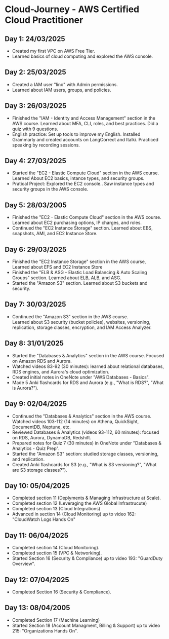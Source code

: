 # Cloud-Journey - AWS Certified Cloud Practitioner
## Day 1: 24/03/2025
- Created my first VPC on AWS Free Tier.
- Learned basics of cloud computing and explored the AWS console.
## Day 2: 25/03/2025
- Created a IAM user "lino" with Admin permissions.
- Learned about IAM users, groups, and policies.
## Day 3: 26/03/2025
- Finished the "IAM - Identity and Access Management" section in the AWS course.
  Learned about MFA, CLI, roles, and best practices. Did a quiz with 9 questions.
- English practice: Set up tools to improve my English.
  Installed Grammarly and created accounts on LangCorrect and Italki. Practiced speaking by recording sessions.
## Day 4: 27/03/2025
- Started the "EC2 - Elastic Compute Cloud" section in the AWS course.
  Learned About EC2 basics, intance types, and security groups.
- Pratical Project: Explored the EC2 console..
  Saw instance types and security groups in the AWS console.
## Day 5: 28/03/2005
- Finished the "EC2 - Elastic Compute Cloud" section in the AWS course.
  Learned about EC2 purchasing options, IP charges, and roles.
- Continued the "EC2 Instance Storage" section.
  Learned about EBS, snapshots, AMI, and EC2 Instance Store.
## Day 6: 29/03/2025
- Finished the "EC2 Instance Storage" section in the AWS course,
Learned about EFS and EC2 Instance Store
- Finished the "ELB & ASG - Elastic Load Balancing & Auto Scaling Groups" section.
Learned about ELB, ALB, and ASG.
- Started the "Amazon S3" section.
Learned about S3 buckets and security.
## Day 7: 30/03/2025
- Continued the "Amazon S3" section in the AWS course.  
  Learned about S3 security (bucket policies), websites, versioning, replication, storage classes, encryption, and IAM Access Analyzer.
## Day 8: 31/01/2025
- Started the "Databases & Analytics" section in the AWS course. Focused on Amazon RDS and Aurora.
- Watched videos 83-92 (30 minutes): learned about relational databases, RDS engines, and Aurora's cloud optimization.
- Created initial notes in OneNote under "AWS Databases - Basics".
- Made 5 Anki flashcards for RDS and Aurora (e.g., "What is RDS?", "What is Aurora?").
## Day 9: 02/04/2025
- Continued the "Databases & Analytics" section in the AWS course. Watched videos 103-112 (14 minutes) on Athena, QuickSight, DocumentDB, Neptune, etc.
- Reviewed Databases & Analytics (videos 93-112, 60 minutes): focused on RDS, Aurora, DynamoDB, Redshift.
- Prepared notes for Quiz 7 (30 minutes) in OneNote under "Databases & Analytics - Quiz Prep".
- Started the "Amazon S3" section: studied storage classes, versioning, and replication.
- Created Anki flashcards for S3 (e.g., "What is S3 versioning?", "What are S3 storage classes?").
## Day 10: 05/04/2025
- Completed section 11 (Deplyments & Managing Infrastructure at Scale).
- Completed section 12 (Leveraging the AWS Global Infrastrucute)
- Completed section 13 (Cloud Integrations)
- Advanced in section 14 (Cloud Monitoring) up to video 162: "CloudWatch Logs Hands On"
## Day 11: 06/04/2025
- Completed section 14 (Cloud Monitoring).
- Completed section 15 (VPC & Networking).
- Started Section 16 (Security & Compliance) up to video 193: "GuardDuty Overview".
## Day 12: 07/04/2025
- Completed Section 16 (Security & Compliance).
## Day 13: 08/04/2005
- Completed Section 17 (Machine Learning)
- Started Section 18 (Account Managment, Billing & Support) up to video 215: "Organizations Hands On".
